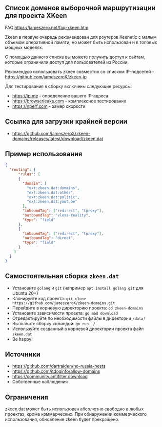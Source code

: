 ## Список доменов выборочной маршрутизации для проекта XKeen


FAQ <https://jameszero.net/faq-xkeen.htm>

Zkeen в первую очередь рекомендован для роутеров Keenetic с малым объемом оперативной памяти, но может быть использован и в топовых мощных моделях.

С помощью данного списка вы можете получить доступ к сайтам, которые ограничили доступ для пользователей из России.

Рекомендую использовать zkeen совместно со списком IP-подсетей - <https://github.com/jameszeroX/zkeen-ip>

Для тестирования в сборку включены следующие ресурсы:
- <https://ip.me> - определение вашего IP-адреса
- <https://browserleaks.com> - комплексное тестирование
- <https://nperf.com> - замер скорости

## Ссылка для загрузки крайней версии

- <https://github.com/jameszeroX/zkeen-domains/releases/latest/download/zkeen.dat>

## Пример использования

```json
{
  "routing": {
      "rules": [
      {
        "domain": [
          "ext:zkeen.dat:domains",
          "ext:zkeen.dat:other",
          "ext:zkeen.dat:politic",
          "ext:zkeen.dat:youtube"
        ],
        "inboundTag": ["redirect", "tproxy"],
        "outboundTag": "vless-reality",
        "type": "field"
      },
      {
        "inboundTag": ["redirect", "tproxy"],
        "outboundTag": "direct",
        "type": "field"
      }
    ]
  }
}
```

## Самостоятельная сборка `zkeen.dat`

- Установите `golang` и `git` (например `apt install golang git` для Ubuntu 20+)
- Клонируйте код проекта: `git clone https://github.com/jameszeroX/zkeen-domains.git`
- Перейдите в корневую директорию проекта: `cd zkeen-domains`
- Установите зависимости проекта: `go mod download`
- Отредактируйте по необходимости файлы в директории `/data/`
- Выполните сборку командой: `go run ./`
- Используйте созданный в корневой директории проекта файл `zkeen.dat`
- Be happy!

## Источники
- https://github.com/dartraiden/no-russia-hosts
- https://github.com/itdoginfo/allow-domains
- https://community.antifilter.download
- Собственные наблюдения

## Ограничения
zkeen.dat может быть использован абсолютно свободно в любых проектах, кроме коммерческих. При обнаружении коммерческого использования, обновление zkeen будет прекращено.
